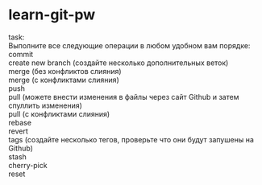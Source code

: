 # learn-git-pw

task:<br>
Выполните все следующие операции в любом удобном вам порядке:<br>
commit<br>
create new branch (создайте несколько дополнительных веток)<br>
merge (без конфликтов слияния)<br>
merge (с конфликтами слияния)<br>
push<br>
pull (можете внести изменения в файлы через сайт Github и затем спуллить изменения)<br>
pull (с конфликтами слияния)<br>
rebase<br>
revert<br>
tags (создайте несколько тегов, проверьте что они будут запушены на Github)<br>
stash<br>
cherry-pick<br>
reset<br>
